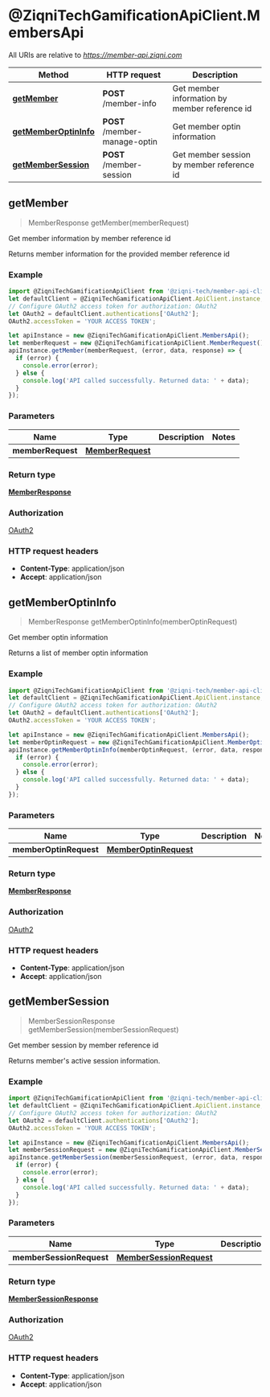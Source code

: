 # @ZiqniTechGamificationApiClient.MembersApi

All URIs are relative to *https://member-api.ziqni.com*

Method | HTTP request | Description
------------- | ------------- | -------------
[**getMember**](MembersApi.md#getMember) | **POST** /member-info | Get member information by member reference id
[**getMemberOptinInfo**](MembersApi.md#getMemberOptinInfo) | **POST** /member-manage-optin | Get member optin information
[**getMemberSession**](MembersApi.md#getMemberSession) | **POST** /member-session | Get member session by member reference id



## getMember

> MemberResponse getMember(memberRequest)

Get member information by member reference id

Returns member information for the provided member reference id

### Example

```javascript
import @ZiqniTechGamificationApiClient from '@ziqni-tech/member-api-client';
let defaultClient = @ZiqniTechGamificationApiClient.ApiClient.instance;
// Configure OAuth2 access token for authorization: OAuth2
let OAuth2 = defaultClient.authentications['OAuth2'];
OAuth2.accessToken = 'YOUR ACCESS TOKEN';

let apiInstance = new @ZiqniTechGamificationApiClient.MembersApi();
let memberRequest = new @ZiqniTechGamificationApiClient.MemberRequest(); // MemberRequest | 
apiInstance.getMember(memberRequest, (error, data, response) => {
  if (error) {
    console.error(error);
  } else {
    console.log('API called successfully. Returned data: ' + data);
  }
});
```

### Parameters


Name | Type | Description  | Notes
------------- | ------------- | ------------- | -------------
 **memberRequest** | [**MemberRequest**](MemberRequest.md)|  | 

### Return type

[**MemberResponse**](MemberResponse.md)

### Authorization

[OAuth2](../README.md#OAuth2)

### HTTP request headers

- **Content-Type**: application/json
- **Accept**: application/json


## getMemberOptinInfo

> MemberResponse getMemberOptinInfo(memberOptinRequest)

Get member optin information

Returns a list of member optin information

### Example

```javascript
import @ZiqniTechGamificationApiClient from '@ziqni-tech/member-api-client';
let defaultClient = @ZiqniTechGamificationApiClient.ApiClient.instance;
// Configure OAuth2 access token for authorization: OAuth2
let OAuth2 = defaultClient.authentications['OAuth2'];
OAuth2.accessToken = 'YOUR ACCESS TOKEN';

let apiInstance = new @ZiqniTechGamificationApiClient.MembersApi();
let memberOptinRequest = new @ZiqniTechGamificationApiClient.MemberOptinRequest(); // MemberOptinRequest | 
apiInstance.getMemberOptinInfo(memberOptinRequest, (error, data, response) => {
  if (error) {
    console.error(error);
  } else {
    console.log('API called successfully. Returned data: ' + data);
  }
});
```

### Parameters


Name | Type | Description  | Notes
------------- | ------------- | ------------- | -------------
 **memberOptinRequest** | [**MemberOptinRequest**](MemberOptinRequest.md)|  | 

### Return type

[**MemberResponse**](MemberResponse.md)

### Authorization

[OAuth2](../README.md#OAuth2)

### HTTP request headers

- **Content-Type**: application/json
- **Accept**: application/json


## getMemberSession

> MemberSessionResponse getMemberSession(memberSessionRequest)

Get member session by member reference id

Returns member&#39;s active session information.

### Example

```javascript
import @ZiqniTechGamificationApiClient from '@ziqni-tech/member-api-client';
let defaultClient = @ZiqniTechGamificationApiClient.ApiClient.instance;
// Configure OAuth2 access token for authorization: OAuth2
let OAuth2 = defaultClient.authentications['OAuth2'];
OAuth2.accessToken = 'YOUR ACCESS TOKEN';

let apiInstance = new @ZiqniTechGamificationApiClient.MembersApi();
let memberSessionRequest = new @ZiqniTechGamificationApiClient.MemberSessionRequest(); // MemberSessionRequest | 
apiInstance.getMemberSession(memberSessionRequest, (error, data, response) => {
  if (error) {
    console.error(error);
  } else {
    console.log('API called successfully. Returned data: ' + data);
  }
});
```

### Parameters


Name | Type | Description  | Notes
------------- | ------------- | ------------- | -------------
 **memberSessionRequest** | [**MemberSessionRequest**](MemberSessionRequest.md)|  | 

### Return type

[**MemberSessionResponse**](MemberSessionResponse.md)

### Authorization

[OAuth2](../README.md#OAuth2)

### HTTP request headers

- **Content-Type**: application/json
- **Accept**: application/json

